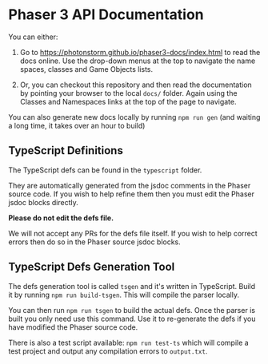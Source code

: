 # Phaser 3 API Documentation

You can either:

1. Go to https://photonstorm.github.io/phaser3-docs/index.html to read the docs online. Use the drop-down menus at the top to navigate the name spaces, classes and Game Objects lists.

2. Or, you can checkout this repository and then read the documentation by pointing your browser to the local `docs/` folder. Again using the Classes and Namespaces links at the top of the page to navigate.

You can also generate new docs locally by running `npm run gen` (and waiting a long time, it takes over an hour to build)

## TypeScript Definitions

The TypeScript defs can be found in the `typescript` folder.

They are automatically generated from the jsdoc comments in the Phaser source code. If you wish to help refine them then you must edit the Phaser jsdoc blocks directly.

**Please do not edit the defs file.**

We will not accept any PRs for the defs file itself. If you wish to help correct errors then do so in the Phaser source jsdoc blocks.

## TypeScript Defs Generation Tool

The defs generation tool is called `tsgen` and it's written in TypeScript. Build it by running `npm run build-tsgen`. This will compile the parser locally.

You can then run `npm run tsgen` to build the actual defs. Once the parser is built you only need use this command. Use it to re-generate the defs if you have modified the Phaser source code.

There is also a test script available: `npm run test-ts` which will compile a test project and output any compilation errors to `output.txt`.
